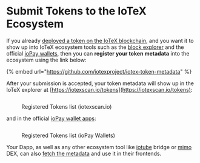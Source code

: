 # Submit Tokens to the IoTeX Ecosystem

If you already [deployed a token on the IoTeX blockchain](https://developers.iotex.io/posts/Deploy-a-smart-contract-using-Hardhat), and you want it to show up into IoTeX ecosystem tools such as the [block explorer](https://iotexscan.io/) and the official [ioPay wallets](https://iotex.io/iopay), then you can **register your token metadata** into the ecosystem using the link below:

{% embed url="https://github.com/iotexproject/iotex-token-metadata" %}

After your submission is accepted, your token metadata will show up in the IoTeX explorer at [https://iotexscan.io/tokens](https://iotexscan.io/tokens):

<figure><img src="https://docs.iotex.io/~gitbook/image?url=https%3A%2F%2F448392349-files.gitbook.io%2F%7E%2Ffiles%2Fv0%2Fb%2Fgitbook-legacy-files%2Fo%2Fassets%252F-MUPHwAAaa4_zIrX70rA%252F-MifsiWiM-0aJPjoMBOB%252F-MifurF28TjC4KPjNGvv%252Fimage.png%3Falt%3Dmedia%26token%3Db1df0eea-f1fb-4817-9888-eccdcd1c07c9&#x26;width=768&#x26;dpr=4&#x26;quality=100&#x26;sign=cc663747e9de2056998dabf0d93637793d7fd3c8af34f7afadbc704bbba6ece1" alt=""><figcaption><p>Registered Tokens list (iotexscan.io)</p></figcaption></figure>

and in the official [ioPay wallet apps](https://iotex.io/iopay):

<figure><img src="https://docs.iotex.io/~gitbook/image?url=https%3A%2F%2F448392349-files.gitbook.io%2F%7E%2Ffiles%2Fv0%2Fb%2Fgitbook-legacy-files%2Fo%2Fassets%252F-MUPHwAAaa4_zIrX70rA%252F-MifsiWiM-0aJPjoMBOB%252F-MifwEIgT8CAa7bOyHDi%252Fimage.png%3Falt%3Dmedia%26token%3Df7036c14-81c0-4bba-9b30-151020a4e093&#x26;width=768&#x26;dpr=4&#x26;quality=100&#x26;sign=7daf1f2ca43222c3e55a9b99d6dde70e4d1672c6e12f39d44bbe49dbb19623bf" alt=""><figcaption><p>Registered Tokens list (ioPay Wallets)</p></figcaption></figure>

Your Dapp, as well as any other ecosystem tool like [iotube](https://iotube.org/) bridge or [mimo](https://mimo.finance/) DEX, can also [fetch the metadata](https://github.com/iotexproject/iotex-token-metadata#usage) and use it in their frontends.
